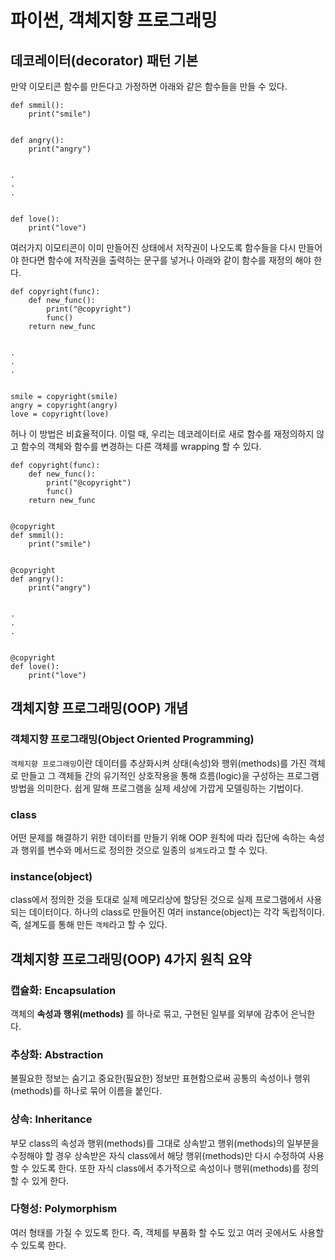 # 파이썬, 객체지향 프로그래밍

## 데코레이터(decorator) 패턴 기본

만약 이모티콘 함수를 만든다고 가정하면 아래와 같은 함수들을 만들 수 있다.

```
def smmil():
	print("smile")


def angry():
	print("angry")


.
.
.


def love():
	print("love")
```

여러가지 이모티콘이 이미 만들어진 상태에서 저작권이 나오도록 함수들을 다시 만들어야 한다면 함수에 저작권을 출력하는 문구를 넣거나 아래와 같이 함수를 재정의 해야 한다.

```
def copyright(func):
	def new_func():
		print("@copyright")
		func()
	return new_func


.
.
.


smile = copyright(smile)
angry = copyright(angry)
love = copyright(love)
```

허나 이 방법은 비효율적이다. 이럴 때, 우리는 데코레이터로 새로 함수를 재정의하지 않고 함수의 객체와 함수를 변경하는 다른 객체를 wrapping 할 수 있다.

```
def copyright(func):
	def new_func():
		print("@copyright")
		func()
	return new_func


@copyright
def smmil():
	print("smile")


@copyright
def angry():
	print("angry")


.
.
.


@copyright
def love():
	print("love")
```

## 객체지향 프로그래밍(OOP) 개념

### 객체지향 프로그래밍(Object Oriented Programming)

``객체지향 프로그래밍``이란 데이터를 추상화시켜 상태(속성)와 행위(methods)를 가진 객체로 만들고 그 객체들 간의 유기적인 상호작용을 통해 흐름(logic)을 구성하는 프로그램 방법을 의미한다. 쉽게 말해 프로그램을 실제 세상에 가깝게 모델링하는 기법이다.


### class

어떤 문제를 해결하기 위한 데이터를 만들기 위해 OOP 원칙에 따라 집단에 속하는 속성과 행위를 변수와 메서드로 정의한 것으로 일종의 ``설계도``라고 할 수 있다.


### instance(object)

class에서 정의한 것을 토대로 실제 메모리상에 할당된 것으로 실제 프로그램에서 사용되는 데이터이다. 하나의 class로 만들어진 여러 instance(object)는 각각 독립적이다. 즉, 설계도를 통해 만든 ``객체``라고 할 수 있다.


## 객체지향 프로그래밍(OOP) 4가지 원칙 요약

### 캡슐화: Encapsulation

객체의 **속성과 행위(methods)** 를 하나로 묶고, 구현된 일부를 외부에 감추어 은닉한다.


### 추상화: Abstraction

불필요한 정보는 숨기고 중요한(필요한) 정보만 표현함으로써 공통의 속성이나 행위(methods)를 하나로 묶어 이름을 붙인다.


### 상속: Inheritance

부모 class의 속성과 행위(methods)를 그대로 상속받고 행위(methods)의 일부분을 수정해야 할 경우 상속받은 자식 class에서 해당 행위(methods)만 다시 수정하여 사용할 수 있도록 한다. 또한 자식 class에서 추가적으로 속성이나 행위(methods)를 정의할 수 있게 한다.


### 다형성: Polymorphism

여러 형태를 가질 수 있도록 한다. 즉, 객체를 부품화 할 수도 있고 여러 곳에서도 사용할 수 있도록 한다.
